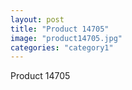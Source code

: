 ```yaml
---
layout: post
title: "Product 14705"
image: "product14705.jpg"
categories: "category1"
---
```

Product 14705
